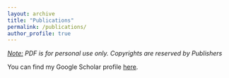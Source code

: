 ```yaml
---
layout: archive
title: "Publications"
permalink: /publications/
author_profile: true
---
```

_<u>Note:</u> PDF is for personal use only. Copyrights are reserved by Publishers_

You can find my Google Scholar profile [here](https://scholar.google.com/citations?user=mswJ-JUAAAAJ&hl=en).
